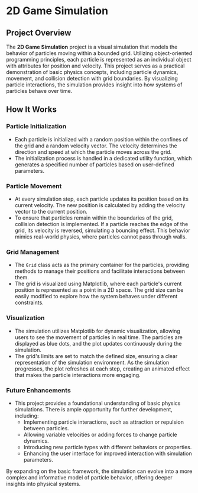 # 2D Game Simulation

## Project Overview

The **2D Game Simulation** project is a visual simulation that models the behavior of particles moving within a bounded grid. Utilizing object-oriented programming principles, each particle is represented as an individual object with attributes for position and velocity. This project serves as a practical demonstration of basic physics concepts, including particle dynamics, movement, and collision detection with grid boundaries. By visualizing particle interactions, the simulation provides insight into how systems of particles behave over time.

## How It Works

### Particle Initialization
- Each particle is initialized with a random position within the confines of the grid and a random velocity vector. The velocity determines the direction and speed at which the particle moves across the grid.
- The initialization process is handled in a dedicated utility function, which generates a specified number of particles based on user-defined parameters.

### Particle Movement
- At every simulation step, each particle updates its position based on its current velocity. The new position is calculated by adding the velocity vector to the current position.
- To ensure that particles remain within the boundaries of the grid, collision detection is implemented. If a particle reaches the edge of the grid, its velocity is reversed, simulating a bouncing effect. This behavior mimics real-world physics, where particles cannot pass through walls.

### Grid Management
- The `Grid` class acts as the primary container for the particles, providing methods to manage their positions and facilitate interactions between them.
- The grid is visualized using Matplotlib, where each particle's current position is represented as a point in a 2D space. The grid size can be easily modified to explore how the system behaves under different constraints.

### Visualization
- The simulation utilizes Matplotlib for dynamic visualization, allowing users to see the movement of particles in real time. The particles are displayed as blue dots, and the plot updates continuously during the simulation.
- The grid's limits are set to match the defined size, ensuring a clear representation of the simulation environment. As the simulation progresses, the plot refreshes at each step, creating an animated effect that makes the particle interactions more engaging.

### Future Enhancements
- This project provides a foundational understanding of basic physics simulations. There is ample opportunity for further development, including:
  - Implementing particle interactions, such as attraction or repulsion between particles.
  - Allowing variable velocities or adding forces to change particle dynamics.
  - Introducing new particle types with different behaviors or properties.
  - Enhancing the user interface for improved interaction with simulation parameters.

By expanding on the basic framework, the simulation can evolve into a more complex and informative model of particle behavior, offering deeper insights into physical systems.
